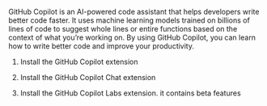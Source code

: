 GitHub Copilot is an AI-powered code assistant that helps developers write better code faster. It uses machine learning models trained on billions of lines of code to suggest whole lines or entire functions based on the context of what you’re working on. By using GitHub Copilot, you can learn how to write better code and improve your productivity.

1. Install the GitHub Copilot extension

2. Install the GitHub Copilot Chat extension

3. Install the GitHub Copilot Labs extension. it contains beta features
